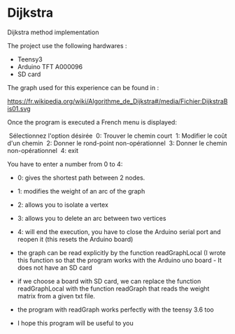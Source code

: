 # Dijkstra
Dijkstra method implementation

The project use the following hardwares : 
- Teensy3
- Arduino TFT A000096
- SD card

The graph used for this experience can be found in : 

https://fr.wikipedia.org/wiki/Algorithme_de_Dijkstra#/media/Fichier:DijkstraBis01.svg

Once the program is executed a French menu is displayed:

 Sélectionnez l'option désirée
 0: Trouver le chemin court
 1: Modifier le coût d'un chemin
 2: Donner le rond-point non-opérationnel
 3: Donner le chemin non-opérationnel
 4: exit

You have to enter a number from 0 to 4:
- 0: gives the shortest path between 2 nodes.
- 1: modifies the weight of an arc of the graph
- 2: allows you to isolate a vertex
- 3: allows you to delete an arc between two vertices
- 4: will end the execution, you have to close the Arduino serial port and reopen it (this resets the Arduino board)

- the graph can be read explicitly by the function readGraphLocal (I wrote this function so that the program works with the Arduino uno board -  It does not have an SD card

- if we choose a board with SD card, we can replace the function readGraphLocal with the function readGraph that reads the weight matrix from a given txt file.

- the program with readGraph works perfectly with the teensy 3.6 too

- I hope this program will be useful to you
